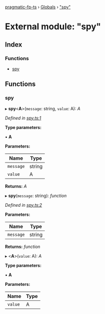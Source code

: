 [pragmatic-fp-ts](../README.md) › [Globals](../globals.md) › ["spy"](_spy_.md)

# External module: "spy"

## Index

### Functions

* [spy](_spy_.md#spy)

## Functions

###  spy

▸ **spy**<**A**>(`message`: string, `value`: A): *A*

*Defined in [spy.ts:1](https://github.com/hermann-p/pragmatic-fp-ts/blob/65c599f/src/spy.ts#L1)*

**Type parameters:**

▪ **A**

**Parameters:**

Name | Type |
------ | ------ |
`message` | string |
`value` | A |

**Returns:** *A*

▸ **spy**(`message`: string): *function*

*Defined in [spy.ts:2](https://github.com/hermann-p/pragmatic-fp-ts/blob/65c599f/src/spy.ts#L2)*

**Parameters:**

Name | Type |
------ | ------ |
`message` | string |

**Returns:** *function*

▸ <**A**>(`value`: A): *A*

**Type parameters:**

▪ **A**

**Parameters:**

Name | Type |
------ | ------ |
`value` | A |
